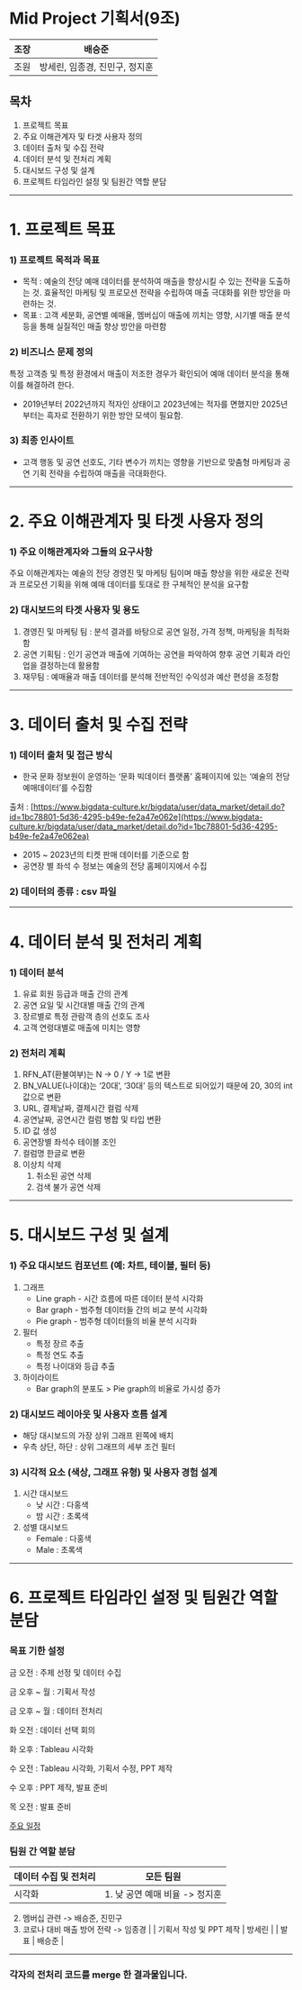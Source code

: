 # Mid Project 기획서(9조)

| 조장 | 배승준                         |
| ---- | ------------------------------ |
| 조원 | 방세린, 임종경, 진민구, 정지훈 |

## **목차**

1. 프로젝트 목표
2. 주요 이해관계자 및 타겟 사용자 정의
3. 데이터 출처 및 수집 전략
4. 데이터 분석 및 전처리 계획
5. 대시보드 구성 및 설계
6. 프로젝트 타임라인 설정 및 팀원간 역할 분담

---

# 1. 프로젝트 목표

### 1) 프로젝트 목적과 목표

- 목적 : 예술의 전당 예매 데이터를 분석하여 매출을 향상시킬 수 있는 전략을 도출하는 것. 효율적인 마케팅 및 프로모션 전략을 수립하여 매출 극대화를 위한 방안을 마련하는 것.
- 목표 : 고객 세분화, 공연별 예매율, 멤버십이 매출에 끼치는 영향, 시기별 매출 분석 등을 통해 실질적인 매출 향상 방안을 마련함

### 2) 비즈니스 문제 정의

특정 고객층 및 특정 환경에서 매출이 저조한 경우가 확인되어 예매 데이터 분석을 통해 이를 해결하려 한다.

- 2019년부터 2022년까지 적자인 상태이고 2023년에는 적자를 면했지만 2025년부터는 흑자로 전환하기 위한 방안 모색이 필요함.

### 3) 최종 인사이트

- 고객 행동 및 공연 선호도, 기타 변수가 끼치는 영향을 기반으로 맞춤형 마케팅과 공연 기획 전략을 수립하여 매출을 극대화한다.

---

# 2. 주요 이해관계자 및 타겟 사용자 정의

### 1) 주요 이해관계자와 그들의 요구사항

주요 이해관계자는 예술의 전당 경영진 및 마케팅 팀이며 매출 향상을 위한 새로운 전략과 프로모션 기획을 위해 예매 데이터를 토대로 한 구체적인 분석을 요구함

### 2) 대시보드의 타겟 사용자 및 용도

1. 경영진 및 마케팅 팀 : 분석 결과를 바탕으로 공연 일정, 가격 정책, 마케팅을 최적화함
2. 공연 기획팀 : 인기 공연과 매출에 기여하는 공연을 파악하여 향후 공연 기획과 라인업을 결정하는데 활용함
3. 재무팀 : 예매율과 매출 데이터를 분석해 전반적인 수익성과 예산 편성을 조정함

---

# 3. 데이터 출처 및 수집 전략

### 1) 데이터 출처 및 접근 방식

- 한국 문화 정보원이 운영하는 ‘문화 빅데이터 플랫폼’ 홈페이지에 있는 ‘예술의 전당 예매데이터’를 수집함

출처 : [https://www.bigdata-culture.kr/bigdata/user/data_market/detail.do?id=1bc78801-5d36-4295-b49e-fe2a47e062e](https://www.bigdata-culture.kr/bigdata/user/data_market/detail.do?id=1bc78801-5d36-4295-b49e-fe2a47e062ea)

- 2015 ~ 2023년의 티켓 판매 데이터를 기준으로 함
- 공연장 별 좌석 수 정보는 예술의 전당 홈페이지에서 수집

### 2) 데이터의 종류 : csv 파일

---

# 4. 데이터 분석 및 전처리 계획

### 1) 데이터 분석

1. 유료 회원 등급과 매출 간의 관계
2. 공연 요일 및 시간대별 매출 간의 관계
3. 장르별로 특정 관람객 층의 선호도 조사
4. 고객 연령대별로 매출에 미치는 영향

### 2) 전처리 계획

1. RFN_AT(환불여부)는 N → 0 / Y → 1로 변환
2. BN_VALUE(나이대)는 ‘20대’, ‘30대’ 등의 텍스트로 되어있기 때문에 20, 30의 int 값으로 변환
3. URL, 결제날짜, 결제시간 컬럼 삭제
4. 공연날짜, 공연시간 컬럼 병합 및 타입 변환
5. ID 값 생성
6. 공연장별 좌석수 테이블 조인
7. 컬럼명 한글로 변환
8. 이상치 삭제
   1. 취소된 공연 삭제
   2. 검색 불가 공연 삭제

---

# 5. 대시보드 구성 및 설계

### 1) 주요 대시보드 컴포넌트 (예: 차트, 테이블, 필터 등)

1. 그래프
   - Line graph - 시간 흐름에 따른 데이터 분석 시각화
   - Bar graph - 범주형 데이터들 간의 비교 분석 시각화
   - Pie graph - 범주형 데이터들의 비율 분석 시각화
2. 필터
   - 특정 장르 추출
   - 특정 연도 추출
   - 특정 나이대와 등급 추출
3. 하이라이트
   - Bar graph의 분포도 > Pie graph의 비율로 가시성 증가

### 2) 대시보드 레이아웃 및 사용자 흐름 설계

- 해당 대시보드의 가장 상위 그래프 왼쪽에 배치
- 우측 상단, 하단 : 상위 그래프의 세부 조건 필터

### 3) 시각적 요소 (색상, 그래프 유형) 및 사용자 경험 설계

1. 시간 대시보드
   - 낮 시간 : 다홍색
   - 밤 시간 : 초록색
2. 성별 대시보드
   - Female : 다홍색
   - Male : 초록색

---

# 6. 프로젝트 타임라인 설정 및 팀원간 역할 분담

### 목표 기한 설정

금 오전 : 주제 선정 및 데이터 수집

금 오후 ~ 월 : 기획서 작성

금 오후 ~ 월 : 데이터 전처리

화 오전 : 데이터 선택 회의

화 오후 : Tableau 시각화

수 오전 : Tableau 시각화, 기획서 수정, PPT 제작

수 오후 : PPT 제작, 발표 준비

목 오전 : 발표 준비

[주요 일정](https://www.notion.so/1200903f14ab80798407dae99aecba8d?pvs=21)

### 팀원 간 역할 분담

| 데이터 수집 및 전처리 | 모든 팀원                      |
| --------------------- | ------------------------------ |
| 시각화                | 1. 낮 공연 예매 비율 -> 정지훈 |

2. 멤버십 관련 -> 배승준, 진민구
3. 코로나 대비 매출 방어 전략 -> 임종경 |
   | 기획서 작성 및 PPT 제작 | 방세린 |
   | 발표 | 배승준 |

---

### 각자의 전처리 코드를 merge 한 결과물입니다.
